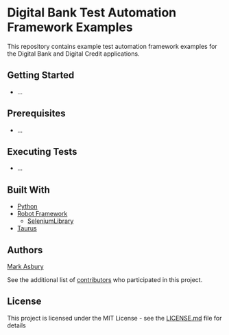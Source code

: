 # Digital Bank Test Automation Framework Examples

This repository contains example test automation framework examples for the Digital Bank and Digital Credit applications.

## Getting Started

* ...

## Prerequisites

* ...

## Executing Tests

* ...



## Built With

* [Python](https://www.python.org/)
* [Robot Framework](https://robotframework.org/)
  * [SeleniumLibrary](https://github.com/robotframework/SeleniumLibrary/)
* [Taurus](https://gettaurus.org/)

## Authors

[Mark Asbury](https://github.com/asburymr)

See the additional list of [contributors](https://github.com/asburymr/Digital-Credit/graphs/contributors) who participated in this project.

## License

This project is licensed under the MIT License - see the [LICENSE.md](LICENSE.md) file for details
